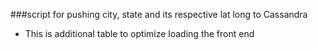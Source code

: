 ###script for pushing city, state and its respective lat long to Cassandra
 - This is additional table to optimize loading the front end

